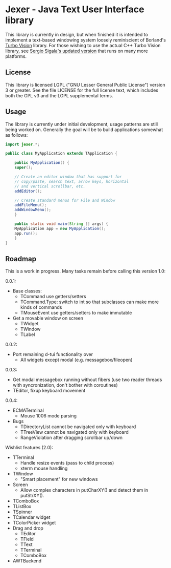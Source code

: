 Jexer - Java Text User Interface library
========================================

This library is currently in design, but when finished it is intended
to implement a text-based windowing system loosely reminiscient of
Borland's [Turbo Vision](http://en.wikipedia.org/wiki/Turbo_Vision)
library.  For those wishing to use the actual C++ Turbo Vision
library, see [Sergio Sigala's updated
version](http://tvision.sourceforge.net/) that runs on many more
platforms.


License
-------

This library is licensed LGPL ("GNU Lesser General Public License")
version 3 or greater.  See the file LICENSE for the full license text,
which includes both the GPL v3 and the LGPL supplemental terms.


Usage
-----

The library is currently under initial development, usage patterns are
still being worked on.  Generally the goal will be to build
applications somewhat as follows:

```Java
import jexer.*;

public class MyApplication extends TApplication {

    public MyApplication() {
	super();

	// Create an editor window that has support for
	// copy/paste, search text, arrow keys, horizontal
	// and vertical scrollbar, etc.
	addEditor();

	// Create standard menus for File and Window
	addFileMenu();
	addWindowMenu();
    }

    public static void main(String [] args) {
	MyApplication app = new MyApplication();
	app.run();
    }
}
```


Roadmap
-------

This is a work in progress.  Many tasks remain before calling this
version 1.0:

0.0.1:

- Base classes:
  - TCommand use getters/setters
  - TCommand.Type: switch to int so that subclasses can make more
    kinds of commands
  - TMouseEvent use getters/setters to make immutable
- Get a movable window on screen
  - TWidget
  - TWindow
  - TLabel

0.0.2:

- Port remaining d-tui functionality over
  - All widgets except modal (e.g. messagebox/fileopen)

0.0.3:

- Get modal messagebox running without fibers (use two reader threads
  with syncronization, don't bother with coroutines)
- TEditor, fixup keyboard movement

0.0.4:

- ECMATerminal
  - Mouse 1006 mode parsing
- Bugs
  - TDirectoryList cannot be navigated only with keyboard
  - TTreeView cannot be navigated only with keyboard
  - RangeViolation after dragging scrollbar up/down

Wishlist features (2.0):

- TTerminal
  - Handle resize events (pass to child process)
  - xterm mouse handling
- TWindow
  - "Smart placement" for new windows
- Screen
  - Allow complex characters in putCharXY() and detect them in putStrXY().
- TComboBox
- TListBox
- TSpinner
- TCalendar widget
- TColorPicker widget
- Drag and drop
  - TEditor
  - TField
  - TText
  - TTerminal
  - TComboBox
- AWTBackend
